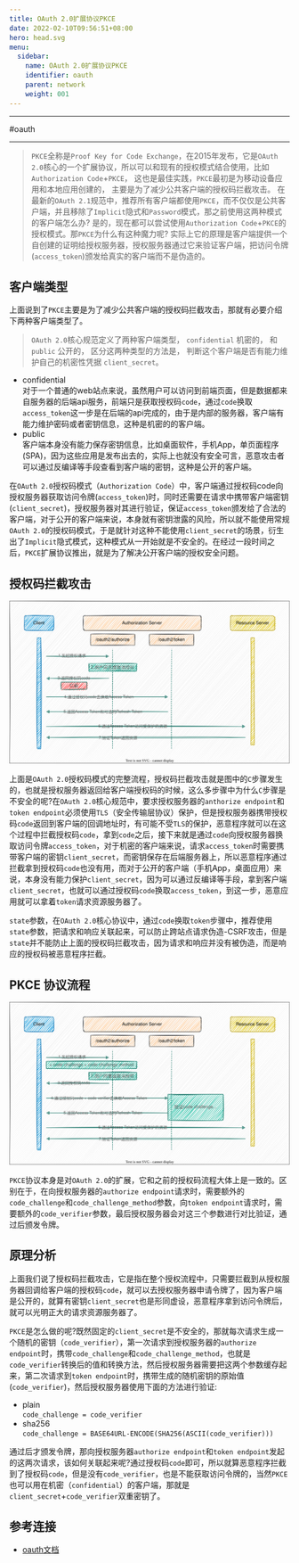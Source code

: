 ```yaml
---
title: OAuth 2.0扩展协议PKCE
date: 2022-02-10T09:56:51+08:00
hero: head.svg
menu:
  sidebar:
    name: OAuth 2.0扩展协议PKCE
    identifier: oauth
    parent: network
    weight: 001
---
```


---

#oauth

---

> `PKCE`全称是`Proof Key for Code Exchange`，在2015年发布，它是`OAuth 2.0`核心的一个扩展协议，所以可以和现有的授权模式结合使用，比如`Authorization Code`+`PKCE`， 这也是最佳实践，`PKCE`最初是为移动设备应用和本地应用创建的， 主要是为了减少公共客户端的授权码拦截攻击。
> 在最新的`OAuth 2.1`规范中，推荐所有客户端都使用`PKCE`，而不仅仅是公共客户端，并且移除了`Implicit`隐式和`Password`模式，那之前使用这两种模式的客户端怎么办? 是的，现在都可以尝试使用`Authorization Code`+`PKCE`的授权模式。那`PKCE`为什么有这种魔力呢? 实际上它的原理是客户端提供一个自创建的证明给授权服务器，授权服务器通过它来验证客户端，把访问令牌(`access_token`)颁发给真实的客户端而不是伪造的。

## 客户端类型

上面说到了`PKCE`主要是为了减少公共客户端的授权码拦截攻击，那就有必要介绍下两种客户端类型了。

> `OAuth 2.0`核心规范定义了两种客户端类型， `confidential` 机密的， 和 `public` 公开的， 区分这两种类型的方法是， 判断这个客户端是否有能力维护自己的机密性凭据 `client_secret`。

- confidential  
  对于一个普通的web站点来说，虽然用户可以访问到前端页面，但是数据都来自服务器的后端api服务，前端只是获取授权码`code`，通过`code`换取`access_token`这一步是在后端的api完成的，由于是内部的服务器，客户端有能力维护密码或者密钥信息，这种是机密的的客户端。
- public  
  客户端本身没有能力保存密钥信息，比如桌面软件，手机App，单页面程序(SPA)，因为这些应用是发布出去的，实际上也就没有安全可言，恶意攻击者可以通过反编译等手段查看到客户端的密钥，这种是公开的客户端。

在`OAuth 2.0`授权码模式（`Authorization Code`）中，客户端通过授权码code向授权服务器获取访问令牌(`access_token`)时，同时还需要在请求中携带客户端密钥(`client_secret`)，授权服务器对其进行验证，保证`access_token`颁发给了合法的客户端，对于公开的客户端来说，本身就有密钥泄露的风险，所以就不能使用常规`OAuth 2.0`的授权码模式，于是就针对这种不能使用`client_secret`的场景，衍生出了`Implicit`隐式模式，这种模式从一开始就是不安全的。在经过一段时间之后，`PKCE`扩展协议推出，就是为了解决公开客户端的授权安全问题。

## 授权码拦截攻击

![oauth2.0.svg](oauth2.0.svg)

上面是`OAuth 2.0`授权码模式的完整流程，授权码拦截攻击就是图中的`C`步骤发生的，也就是授权服务器返回给客户端授权码的时候，这么多步骤中为什么`C`步骤是不安全的呢?在`OAuth 2.0`核心规范中，要求授权服务器的`anthorize endpoint`和`token endpoint`必须使用`TLS`（安全传输层协议）保护，但是授权服务器携带授权码`code`返回到客户端的回调地址时，有可能不受`TLS`的保护，恶意程序就可以在这个过程中拦截授权码`code`，拿到`code`之后，接下来就是通过`code`向授权服务器换取访问令牌`access_token`，对于机密的客户端来说，请求`access_token`时需要携带客户端的密钥`client_secret`，而密钥保存在后端服务器上，所以恶意程序通过拦截拿到授权码`code`也没有用，而对于公开的客户端（手机App，桌面应用）来说，本身没有能力保护`client_secret`，因为可以通过反编译等手段，拿到客户端`client_secret`，也就可以通过授权码`code`换取`access_token`，到这一步，恶意应用就可以拿着`token`请求资源服务器了。

`state`参数，在`OAuth 2.0`核心协议中，通过`code`换取`token`步骤中，推荐使用`state`参数，把请求和响应关联起来，可以防止跨站点请求伪造-CSRF攻击，但是`state`并不能防止上面的授权码拦截攻击，因为请求和响应并没有被伪造，而是响应的授权码被恶意程序拦截。

## PKCE 协议流程

![oauth2.1pkce.svg](oauth2.1pkce.svg)

`PKCE`协议本身是对`OAuth 2.0`的扩展，它和之前的授权码流程大体上是一致的。区别在于，在向授权服务器的`authorize endpoint`请求时，需要额外的`code_challenge`和`code_challenge_method`参数，向`token endpoint`请求时，需要额外的`code_verifier`参数，最后授权服务器会对这三个参数进行对比验证，通过后颁发令牌。

## 原理分析

上面我们说了授权码拦截攻击，它是指在整个授权流程中，只需要拦截到从授权服务器回调给客户端的授权码`code`，就可以去授权服务器申请令牌了，因为客户端是公开的，就算有密钥`client_secret`也是形同虚设，恶意程序拿到访问令牌后，就可以光明正大的请求资源服务器了。

`PKCE`是怎么做的呢?既然固定的`client_secret`是不安全的，那就每次请求生成一个随机的密钥（`code_verifier`），第一次请求到授权服务器的`authorize endpoint`时，携带`code_challenge`和`code_challenge_method`，也就是`code_verifier`转换后的值和转换方法，然后授权服务器需要把这两个参数缓存起来，第二次请求到`token endpoint`时，携带生成的随机密钥的原始值(`code_verifier`)，然后授权服务器使用下面的方法进行验证:

- plain  
  `code_challenge = code_verifier`
- sha256  
  `code_challenge = BASE64URL-ENCODE(SHA256(ASCII(code_verifier)))`

通过后才颁发令牌，那向授权服务器`authorize endpoint`和`token endpoint`发起的这两次请求，该如何关联起来呢?通过授权码`code`即可，所以就算恶意程序拦截到了授权码`code`，但是没有`code_verifier`，也是不能获取访问令牌的，当然`PKCE`也可以用在机密（`confidential`）的客户端，那就是`client_secret`+`code_verifier`双重密钥了。

## 参考连接

- [oauth文档](https://www.oauth.com/)


